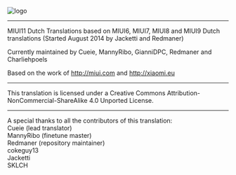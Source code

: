 ![logo](https://camo.githubusercontent.com/2c64916defd22947201df75ee3eb80b1aea94541/68747470733a2f2f692e696d6775722e636f6d2f4134344f6143472e676966) 

---------------------------------------------------------------------------------------------

MIUI11 Dutch Translations based on MIUI6, MIUI7, MIUI8 and MIUI9 Dutch translations (Started August 2014 by Jacketti and Redmaner) 

Currently maintained by Cueie, MannyRibo, GianniDPC, Redmaner and Charliehpoels

Based on the work of http://miui.com and http://xiaomi.eu

---------------------------------------------------------------------------------------------

This translation is licensed under a Creative Commons Attribution-NonCommercial-ShareAlike 4.0 Unported License.

---------------------------------------------------------------------------------------------
A special thanks to all the contributors of this translation:<br>
Cueie (lead translator)<br>
MannyRibo (finetune master)<br>
Redmaner (repository maintainer)<br>
cokeguy13<br>
Jacketti<br>
SKLCH<br>